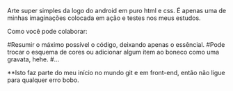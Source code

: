 Arte super simples da logo do android em puro html e css. É apenas uma de minhas imaginações colocada em ação e testes nos meus estudos.

Como você pode colaborar:

#Resumir o máximo possível o código, deixando apenas o essêncial.
#Pode trocar o esquema de cores ou adicionar algum item ao boneco como uma gravata, hehe.
#...

**Isto faz parte do meu início no mundo git e em front-end, então não ligue para qualquer erro bobo.